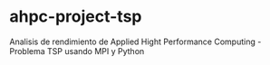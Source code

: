 # ahpc-project-tsp
Analisis de rendimiento de Applied Hight Performance Computing - Problema TSP usando MPI y Python
